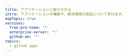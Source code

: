 ```yaml
---
title: アプリケーションに取りかかる
intro: アプリケーションの構築や、解決環境の設定について学びます。
mapTopic: true
versions:
  free-pro-team: '*'
  enterprise-server: '*'
  github-ae: '*'
topics:
  - github apps
---
```


